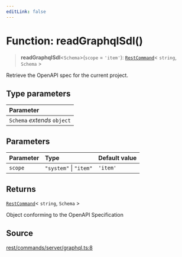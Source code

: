 ```yaml
---
editLink: false
---
```


# Function: readGraphqlSdl()

> **readGraphqlSdl**\<`Schema`\>(`scope` = `'item'`): [`RestCommand`](../interfaces/interface.RestCommand.md)\<
> `string`, `Schema` \>

Retrieve the OpenAPI spec for the current project.

## Type parameters

| Parameter                   |
| :-------------------------- |
| `Schema` _extends_ `object` |

## Parameters

| Parameter | Type                   | Default value |
| :-------- | :--------------------- | :------------ |
| `scope`   | `"system"` \| `"item"` | `'item'`      |

## Returns

[`RestCommand`](../interfaces/interface.RestCommand.md)\< `string`, `Schema` \>

Object conforming to the OpenAPI Specification

## Source

[rest/commands/server/graphql.ts:8](https://github.com/directus/directus/blob/7789a6c53/sdk/src/rest/commands/server/graphql.ts#L8)
